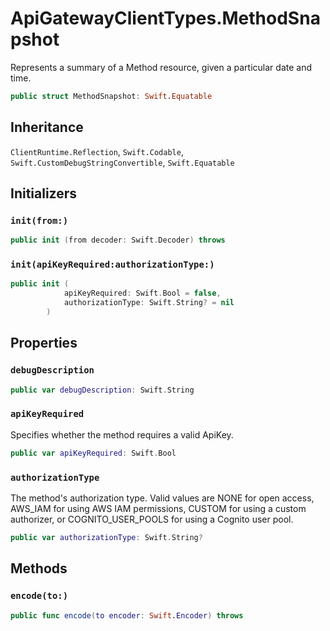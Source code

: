 # ApiGatewayClientTypes.MethodSnapshot

Represents a summary of a Method resource, given a particular date and time.

``` swift
public struct MethodSnapshot: Swift.Equatable 
```

## Inheritance

`ClientRuntime.Reflection`, `Swift.Codable`, `Swift.CustomDebugStringConvertible`, `Swift.Equatable`

## Initializers

### `init(from:)`

``` swift
public init (from decoder: Swift.Decoder) throws 
```

### `init(apiKeyRequired:authorizationType:)`

``` swift
public init (
            apiKeyRequired: Swift.Bool = false,
            authorizationType: Swift.String? = nil
        )
```

## Properties

### `debugDescription`

``` swift
public var debugDescription: Swift.String 
```

### `apiKeyRequired`

Specifies whether the method requires a valid ApiKey.

``` swift
public var apiKeyRequired: Swift.Bool
```

### `authorizationType`

The method's authorization type. Valid values are NONE for open access, AWS\_IAM for using AWS IAM permissions, CUSTOM for using a custom authorizer, or COGNITO\_USER\_POOLS for using a Cognito user pool.

``` swift
public var authorizationType: Swift.String?
```

## Methods

### `encode(to:)`

``` swift
public func encode(to encoder: Swift.Encoder) throws 
```
